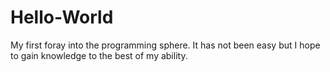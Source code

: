# Hello-World
My first foray into the programming sphere. It has not been easy but I hope to gain knowledge to the best of my ability. 
